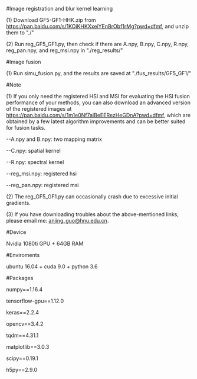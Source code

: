 #Image registration and blur kernel learning

(1) Download GF5-GF1-HHK.zip from https://pan.baidu.com/s/1KOiKHKXxeiYEnBrObf1rMg?pwd=dfmf, and unzip them to  "./"

(2) Run reg_GF5_GF1.py, then check if there are A.npy, B.npy, C.npy, R.npy, reg_pan.npy, and reg_msi.npy in "./reg_results/"

#Image fusion

(1) Run simu_fusion.py, and the results are saved at "./fus_results/GF5_GF1/"

#Note

(1) If you only need the registered HSI and MSI for evaluating the HSI fusion performance of your methods, you can also download an advanced
version of the registered images at https://pan.baidu.com/s/1m1e0Nf7alBeEERezHeGDnA?pwd=dfmf, which are obtained by a few latest algorithm improvements and can be better suited for fusion tasks.

--A.npy and B.npy: two mapping matrix

--C.npy: spatial kernel

--R.npy: spectral kernel

--reg_msi.npy: registered hsi

--reg_pan.npy: registered msi

(2) The reg_GF5_GF1.py can occasionally crash due to excessive initial gradients.

(3) If you have downloading troubles about the above-mentioned links, please email me: anjing_guo@hnu.edu.cn.

#Device

Nvidia 1080ti GPU + 64GB RAM

#Enviroments

ubuntu 16.04 + cuda 9.0 + python 3.6

#Packages

numpy==1.16.4

tensorflow-gpu==1.12.0

keras==2.2.4

opencv==3.4.2

tqdm==4.31.1

matplotlib==3.0.3

scipy==0.19.1

h5py==2.9.0
